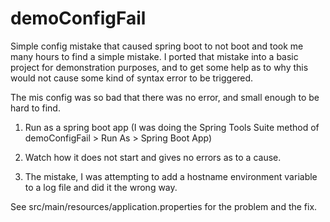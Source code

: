 # demoConfigFail


Simple config mistake that caused spring boot to not boot and took me many hours to find a simple mistake. I ported that mistake into a basic project for demonstration purposes, and to get some help as to why this would not cause some kind of syntax error to be triggered.

The mis config was so bad that there was no error, and small enough to be hard to find.


1. Run as a spring boot app (I was doing the Spring Tools Suite method of demoConfigFail > Run As > Spring Boot App)

2. Watch how it does not start and gives no errors as to a cause.

3. The mistake, I was attempting to add a hostname environment variable to a log file and did it the wrong way.

See src/main/resources/application.properties for the problem and the fix.


